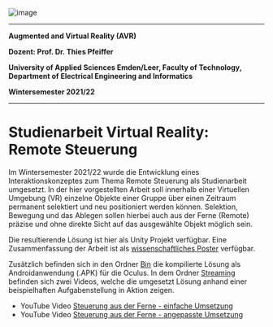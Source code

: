 
![image](https://user-images.githubusercontent.com/32162305/150810942-99672aac-99af-47ea-849b-ba263fae0c3f.png)

---

**Augmented and Virtual Reality (AVR)**

**Dozent: Prof. Dr. Thies Pfeiffer**

**University of Applied Sciences Emden/Leer, Faculty of Technology, Department of Electrical Engineering and Informatics**

**Wintersemester 2021/22**

--- 
 
# Studienarbeit Virtual Reality: Remote Steuerung

 Im Wintersemester 2021/22 wurde die Entwicklung eines Interaktionskonzeptes zum Thema Remote Steuerung als Studienarbeit 
 umgesetzt. In der hier vorgestellten Arbeit soll innerhalb einer Virtuellen Umgebung (VR) einzelne Objekte einer Gruppe 
 über einen Zeitraum permanent selektiert und neu positioniert werden können. Selektion, Bewegung und das Ablegen sollen 
 hierbei auch aus der Ferne (Remote) präzise und ohne direkte Sicht auf das ausgewählte Objekt möglich sein.
 
 Die resultierende Lösung ist hier als Unity Projekt verfügbar. Eine Zusammenfassung der Arbeit ist als 
 [wissenschaftliches Poster](https://github.com/ChristianKitte/InteraktionskonzeptUnity/blob/main/Doc/Semesterarbeit.pdf)
 verfügbar. 
 
 Zusätzlich befinden sich in den Ordner [Bin](https://github.com/ChristianKitte/InteraktionskonzeptUnity/tree/main/Bin) 
 die kompilierte Lösung als Androidanwendung (.APK) für die Oculus. In dem 
 Ordner [Streaming](https://github.com/ChristianKitte/InteraktionskonzeptUnity/tree/main/Streaming) 
 befinden sich zwei Videos, welche die umgesetzt Lösung anhand einer beispielhaften Aufgabenstellung in 
 Aktion zeigen.

- YouTube Video [Steuerung aus der Ferne - einfache Umsetzung](https://youtu.be/TofhwbJO1fI)
- YouTube Video [Steuerung aus der Ferne - angepasste Umsetzung](https://youtu.be/Wzkt-cg_A-U)


